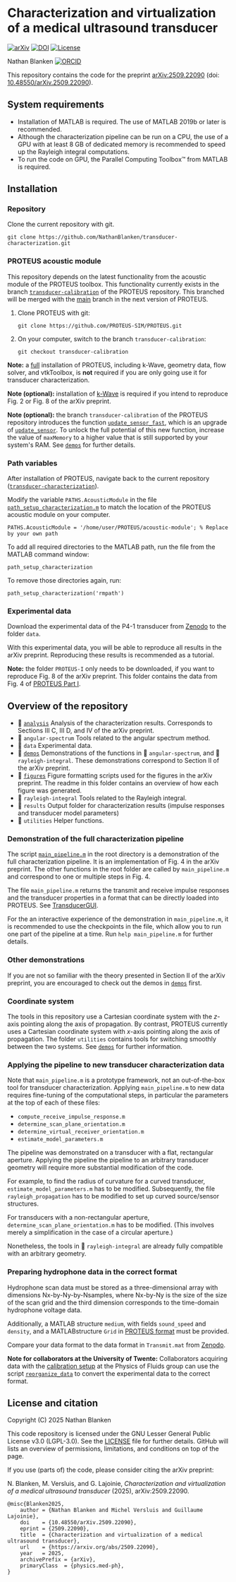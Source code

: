# Characterization and virtualization of a medical ultrasound transducer

[![arXiv](https://img.shields.io/badge/arXiv-2509.22090-b31b1b.svg)](https://arxiv.org/abs/2509.22090)
[![DOI](https://zenodo.org/badge/DOI/10.5281/zenodo.17095585.svg)](https://doi.org/10.5281/zenodo.17095585)
[![License](https://img.shields.io/badge/License-LGPL_v3-blue.svg)](LICENSE)

Nathan Blanken [![ORCID](https://orcid.org/sites/default/files/images/orcid_16x16.png)](https://orcid.org/0000-0002-5204-6313)

This repository contains the code for the preprint
[arXiv:2509.22090](https://arxiv.org/abs/2509.22090)
(doi: [10.48550/arXiv.2509.22090](https://doi.org/10.48550/arXiv.2509.22090)).

## System requirements

- Installation of MATLAB is required. The use of MATLAB 2019b or later is recommended.
- Although the characterization pipeline can be run on a CPU, the use of a GPU with at least 8 GB of dedicated memory is recommended to speed up the Rayleigh integral computations.
- To run the code on GPU, the Parallel Computing Toolbox™ from MATLAB is required.


## Installation

### Repository

Clone the current repository with git.
```
git clone https://github.com/NathanBlanken/transducer-characterization.git
```

### PROTEUS acoustic module

This repository depends on the latest functionality from the acoustic module of the PROTEUS toolbox.
This functionality currently exists in the branch
[`transducer-calibration`](https://github.com/PROTEUS-SIM/PROTEUS/tree/transducer-calibration) of the PROTEUS repository.
This branched will be merged with the
[main](https://github.com/PROTEUS-SIM/PROTEUS) branch in the next version of PROTEUS.

1. Clone PROTEUS with git:
   ```
   git clone https://github.com/PROTEUS-SIM/PROTEUS.git
   ```

3. On your computer, switch to the branch `transducer-calibration`:
   ```
   git checkout transducer-calibration
   ```

**Note:** a [full](https://github.com/PROTEUS-SIM/PROTEUS?tab=readme-ov-file#installation-of-the-simulator)
installation of PROTEUS, including k-Wave, geometry data, flow solver, and vtkToolbox, is **not** required
if you are only going use it for transducer characterization.

**Note (optional):** installation of [k-Wave](https://github.com/PROTEUS-SIM/PROTEUS?tab=readme-ov-file#k-wave) is required
if you intend to reproduce Fig. 2 or Fig. 8 of the arXiv preprint.

**Note (optional):** the branch `transducer-calibration` of the PROTEUS repository introduces the function [`update_sensor_fast`](https://github.com/PROTEUS-SIM/PROTEUS/blob/transducer-calibration/acoustic-module/update_sensor_fast.m), which is an upgrade of [`update_sensor`](https://github.com/PROTEUS-SIM/PROTEUS/blob/transducer-calibration/acoustic-module/update_sensor.m). To unlock the full potential of this new function, increase the value of `maxMemory` to a higher value that is still supported by your system's RAM. See [`demos`](demos) for further details.

### Path variables

After installation of PROTEUS, navigate back to the current repository ([`transducer-characterization`](.)).

Modify the variable `PATHS.AcousticModule` in the file [`path_setup_characterization.m`](path_setup_characterization.m)
to match the location of the PROTEUS acoustic module on your computer.
```
PATHS.AcousticModule = '/home/user/PROTEUS/acoustic-module'; % Replace by your own path
```

To add all required directories to the MATLAB path, run the file from the MATLAB command window:
```
path_setup_characterization
```
To remove those directories again, run:
```
path_setup_characterization('rmpath')
```


### Experimental data

Download the experimental data of the P4-1 transducer from
[Zenodo](https://doi.org/10.5281/zenodo.17095584)
to the folder `data`.

With this experimental data, you will be able to reproduce all results in the arXiv preprint.
Reproducing these results is recommended as a tutorial.

**Note:** the folder `PROTEUS-I` only needs to be downloaded,
if you want to reproduce Fig. 8 of the arXiv preprint.
This folder contains the data from Fig. 4 of [PROTEUS Part I](https://ieeexplore.ieee.org/document/10597664).

## Overview of the repository

- 📂 [`analysis`](analysis) Analysis of the characterization results.
  Corresponds to Sections III C, III D, and IV of the arXiv preprint.
- 📂 `angular-spectrum` Tools related to the angular spectrum method.
- 📂 `data` Experimental data.
- 📂 [`demos`](demos) Demonstrations of the functions in 📂 `angular-spectrum`, and 📂 `rayleigh-integral`.
  These demonstrations correspond to Section II of the arXiv preprint.
- 📂 [`figures`](figures) Figure formatting scripts used for the figures in the arXiv preprint.
  The readme in this folder contains an overview of how each figure was generated.
- 📂 `rayleigh-integral` Tools related to the Rayleigh integral.
- 📂 `results` Output folder for characterization results
    (impulse responses and transducer model parameters)
- 📂 `utilities` Helper functions.


### Demonstration of the full characterization pipeline

The script [`main_pipeline.m`](main_pipeline.m) in the root directory is
a demonstration of the full characterization pipeline.
It is an implementation of Fig. 4 in the arXiv preprint.
The other functions in the root folder are called by `main_pipeline.m` and
correspond to one or multiple steps in Fig. 4.

The file `main_pipeline.m` returns the transmit and receive impulse responses
and the transducer properties in a format that can be directly loaded into PROTEUS.
See [TransducerGUI](https://github.com/PROTEUS-SIM/PROTEUS/blob/main/documentation/TransducerGUI.md).

For the an interactive experience of the demonstration in `main_pipeline.m`,
it is recommended to use the checkpoints in the file,
which allow you to run one part of the pipeline at a time.
Run `help main_pipeline.m` for further details.

### Other demonstrations

If you are not so familiar with the theory presented in Section II of the arXiv preprint,
you are encouraged to check out the demos in [`demos`](demos) first.

### Coordinate system

The tools in this repository use a Cartesian coordinate system with the *z*-axis pointing along the axis of propagation.
By contrast, PROTEUS currently uses a Cartesian coordinate system with *x*-axis pointing along the axis of propagation.
The folder `utilities` contains tools for switching smoothly between the two systems.
See [`demos`](demos) for further information.

### Applying the pipeline to new transducer characterization data

Note that `main_pipeline.m` is a prototype framework, not an out-of-the-box tool
for transducer characterization.
Applying `main_pipeline.m` to new data requires fine-tuning of the computational steps,
in particular the parameters at the top of each of these files:
 - `compute_receive_impulse_response.m`
 - `determine_scan_plane_orientation.m`
 - `determine_virtual_receiver_orientation.m`
 - `estimate_model_parameters.m`

The pipeline was demonstrated on a transducer with a flat, rectangular aperture.
Applying the pipeline the pipeline to an arbitrary transducer geometry will require more substantial modification of the code.

For example, to find the radius of curvature for a curved transducer, `estimate_model_parameters.m` has to be modified.
Subsequently, the file `rayleigh_propagation` has to be modified to set up curved source/sensor structures.

For transducers with a non-rectangular aperture, `determine_scan_plane_orientation.m` has to be modified.
(This involves merely a simplification in the case of a circular aperture.)

Nonetheless, the tools in 📂 `rayleigh-integral` are already fully compatible with an arbitrary geometry.

### Preparing hydrophone data in the correct format

Hydrophone scan data must be stored as a three-dimensional array with dimensions Nx-by-Ny-by-Nsamples,
where Nx-by-Ny is the size of the size of the scan grid and the third dimension corresponds to the time-domain hydrophone voltage data.

Additionally,
a MATLAB structure `medium`, with fields `sound_speed` and `density`, and
a MATLABstructure `Grid` in [PROTEUS format](https://github.com/PROTEUS-SIM/PROTEUS/blob/main/acoustic-module/define_grid.m) must be provided.

Compare your data format to the data format in `Transmit.mat` from [Zenodo](https://doi.org/10.5281/zenodo.17095584).

**Note for collaborators at the University of Twente:**
Collaborators acquiring data with the [calibration setup](https://github.com/NathanBlanken/calibration-setup) at the Physics of Fluids group
can use the script [`reorganize_data`](utilities/reorganize_data.m)
to convert the experimental data to the correct format.


## License and citation

Copyright (C) 2025 Nathan Blanken

This code repository is licensed under the GNU Lesser General Public License v3.0 (LGPL-3.0).
See the [LICENSE](./LICENSE) file for further details.
GitHub will lists an overview of permissions, limitations, and conditions on top of the page.

If you use (parts of) the code, please consider citing the arXiv preprint:

N. Blanken, M. Versluis, and G. Lajoinie,
_Characterization and virtualization of a medical ultrasound transducer_ (2025),
arXiv:2509.22090.

```
@misc{Blanken2025,
    author = {Nathan Blanken and Michel Versluis and Guillaume Lajoinie},
    doi    = {10.48550/arXiv.2509.22090},
    eprint = {2509.22090},
    title  = {Characterization and virtualization of a medical ultrasound transducer},
    url    = {https://arxiv.org/abs/2509.22090},
    year   = 2025,
    archivePrefix = {arXiv},
    primaryClass  = {physics.med-ph},
}

```
